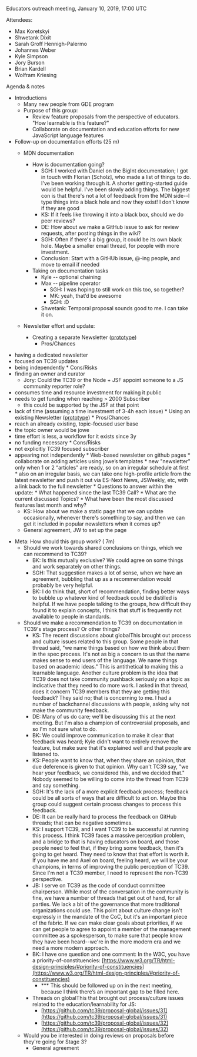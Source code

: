 Educators outreach meeting, January 10, 2019, 17:00 UTC

Attendees:

* Max Koretskyi
* Shwetank Dixit
* Sarah Groff Hennigh-Palermo
* Johannes Weber
* Kyle Simpson
* Jory Burson
* Brian Kardell
* Wolfram Kriesing

Agenda & notes

* Introductions
    * Many new people from GDE program
    * Purpose of this group:
        * Review feature proposals from the perspective of educators. "How learnable is this feature?"
        * Collaborate on documentation and education efforts for new JavaScript language features
* Follow-up on documentation efforts (25 m)
    * MDN documentation
        * How is documentation going?
            * SGH: I worked with Daniel on the BigInt documentation; I got in touch with Florian [Scholz], who made a list of things to do. I've been working through it. A shorter getting-started guide would be helpful. I've been slowly adding things. The biggest con is that there's not a lot of feedback from the MDN side--I type things into a black hole and now they exist! I don't know if they are good
            * KS: If it feels like throwing it into a black box, should we do peer reviews?
            * DE: How about we make a GitHub issue to ask for review requests, after posting things in the wiki?
            * SGH: Often if there's a big group, it could be its own black hole. Maybe a smaller email thread, for people with more investment.
            * Conclusion: Start with a GitHUb issue, @-ing people, and move to email if needed
        * Taking on documentation tasks
            * Kyle -- optional chaining
            * Max -- pipeline operator
                * SGH: I was hoping to still work on this too, so together?
                * MK: yeah, that’d be awesome
                * SGH: :D 
            * Shwetank: Temporal proposal sounds good to me. I can take it on.

    * Newsletter effort and update:
        * Creating a separate Newsletter ([prototype](https://www.dropbox.com/preview/ES.next%20News/esnextnews_com/Mockup%20Whitelabeled%20TC39%20Outreach%20Update.html))
            * Pros/Chances
- having a dedicated newsletter
- focused on TC39 updates
- being independently
            * Cons/Risks
- finding an owner and curator
  - Jory: Could the TC39 or the Node + JSF appoint someone to a JS community reporter role?
- consumes time and resource investment for making it public
- needs to get funding when reaching > 2000 Subscriber
  - this could be supported by the JSF at that point
- lack of time (assuming a time investment of 3-4h each issue)
        * Using an existing Newsletter ([prototype](https://www.dropbox.com/preview/ES.next%20News/esnextnews_com/Mockup%20ESnextNews%20TC39%20Outreach%20Update.html))
            * Pros/Chances
- reach an already existing, topic-focused user base
- the topic owner would be jowe
- time effort is less, a workflow for it exists since 3y
- no funding necessary
            * Cons/Risks
- not explicitly TC39 focused subscriber
- appearing not independently
        * Web-based newsletter on github pages
            * collaborate on adding articles using jowe’s templates
            * new "newsletter" only when 1 or 2 “articles” are ready, so on an irregular schedule at first
            * also on an irregular basis, we can take one high-profile article from the latest newsletter and push it out via ES-Next News, JSWeekly, etc, with a link back to the full newsletter
        * Questions to answer within the update:
            * What happened since the last TC39 Call?
            * What are the current discussed Topics?
            * What have been the most discussed features last month and why?
    * KS: How about we make a static page that we can update occasionally, whenever there's something to say, and then we can get it included in popular newsletters when it comes up?
    * General agreement, JW to set up the page
* Meta: How should this group work? ( 7m)
    * Should we work towards shared conclusions on things, which we can recommend to TC39?
        * BK: Is this mutually exclusive? We could agree on some things and work separately on other things.
        * SGH: That suggestion makes a lot of sense, when we have an agreement, bubbling that up as a recommendation would probably be very helpful.
        * BK: I do think that, short of recommendation, finding better ways to bubble up whatever kind of feedback could be distilled is helpful. If we have people talking to the groups, how difficult they found it to explain concepts, I think that stuff is frequently not available to people in standards.
    * Should we make a recommendation to TC39 on documentation in TC39's stage process? Or other things?
        * KS: The recent discussions about globalThis brought out process and culture issues related to this group. Some people in that thread said, "we name things based on how we think about them in the spec process. It's not as big a concern to us that the name makes sense to end users of the language. We name things based on academic ideas." This is antithetical to making this a learnable language. Another culture problem is the idea that TC39 does not take community pushback seriously on a topic as indicative that they need to do more work. I asked in that thread, does it concern TC39 members that they are getting this feedback? They said no; that is concerning to me. I had a number of backchannel discussions with people, asking why not make the community feedback.
        * DE: Many of us do care; we'll be discussing this at the next meeting. But I'm also a champion of controversial proposals, and so I'm not sure what to do.
        * BK: We could improve communication to make it clear that feedback was heard; Kyle didn't want to entirely remove the feature, but make sure that it's explained well and that people are listened to.
        * KS: People want to know that, when they share an opinion, that due deference is given to that opinion. Why can't TC39 say, "we hear your feedback, we considered this, and we decided that." Nobody seemed to be willing to come into the thread from TC39 and say something.
        * SGH: It's the lack of a more explicit feedback process; feedback could be all sorts of ways that are difficult to act on. Maybe this group could suggest certain  process changes to process this feedback.
        * DE: It can be really hard to process the feedback on GitHub threads; that can be negative sometimes.
        * KS: I support TC39, and I want TC39 to be successful at running this process. I think TC39 faces a massive perception problem, and a bridge to that is having educators on board, and those people need to feel that, if they bring some feedback, then it's going to get heard. They need to know that that effort is worth it. If you have me and Axel on board, feeling heard, we will be your champions, in terms of improving the public perception of TC39. Since I'm not a TC39 member, I need to represent the non-TC39 perspective.
        * JB: I serve on TC39 as the code of conduct committee chairperson. While most of the conversation in the community is fine, we have a number of threads that get out of hand, for all parties. We lack a bit of the governance that more traditional organizations could use. This point about culture change isn't expressly in the mandate of the CoC, but it's an important piece of the fabric. If we can make clear goals about priorities, if we can get people to agree to appoint a member of the management committee as a spokesperson, to make sure that people know they have been heard--we're in the more modern era and we need a more modern approach.
        * BK: I have one question and one comment: In the W3C, you have a priority-of-constituencies: [https://www.w3.org/TR/html-design-principles/#priority-of-constituencies](https://www.w3.org/TR/html-design-principles/#priority-of-constituencies)
            * *** This should be followed up on in the next meeting, because I think there’s an important gap to be filled here.
        * Threads on globalThis that brought out process/culture issues related to the education/learnability for JS:
            * [https://github.com/tc39/proposal-global/issues/31](https://github.com/tc39/proposal-global/issues/31)
            * [https://github.com/tc39/proposal-global/issues/32](https://github.com/tc39/proposal-global/issues/32)
    * Would you be interested in doing reviews on proposals before they're going for Stage 3?
        * General agreement	

